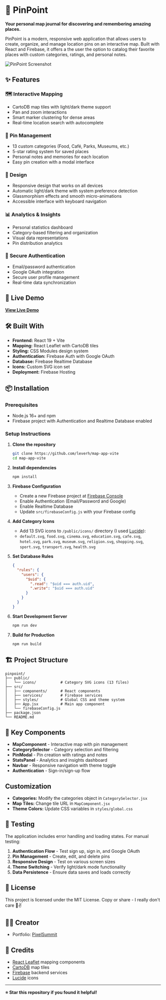 # 📍 PinPoint

**Your personal map journal for discovering and remembering amazing places.**

PinPoint is a modern, responsive web application that allows users to create, organize, and manage location pins on an interactive map. Built with React and Firebase, it offers a the user the option to catalog their favorite places with custom categories, ratings, and personal notes.

![PinPoint Screenshot](/public/images/project-screenshot.png)

## ✨ Features

### 🗺️ **Interactive Mapping**
- CartoDB map tiles with light/dark theme support
- Pan and zoom interactions
- Smart marker clustering for dense areas
- Real-time location search with autocomplete

### 📍 **Pin Management**
- 13 custom categories (Food, Café, Parks, Museums, etc.)
- 5-star rating system for saved places
- Personal notes and memories for each location
- Easy pin creation with a modal interface

### 🎨 **Design**
- Responsive design that works on all devices
- Automatic light/dark theme with system preference detection
- Glassmorphism effects and smooth micro-animations
- Accessible interface with keyboard navigation

### 📊 **Analytics & Insights**
- Personal statistics dashboard
- Category-based filtering and organization
- Visual data representations
- Pin distribution analytics

### 🔐 **Secure Authentication**
- Email/password authentication
- Google OAuth integration
- Secure user profile management
- Real-time data synchronization

## 🚀 Live Demo

[**View Live Demo**](https://serene-florentine-4eaae2.netlify.app/)

## 🛠️ Built With

- **Frontend:** React 19 + Vite
- **Mapping:** React Leaflet with CartoDB tiles
- **Styling:** CSS Modules design system
- **Authentication:** Firebase Auth with Google OAuth
- **Database:** Firebase Realtime Database
- **Icons:** Custom SVG icon set
- **Deployment:** Firebase Hosting

## 📦 Installation

### Prerequisites
- Node.js 16+ and npm
- Firebase project with Authentication and Realtime Database enabled

### Setup Instructions

1. **Clone the repository**
   ```bash
   git clone https://github.com/leverh/map-app-vite
   cd map-app-vite
   ```

2. **Install dependencies**
   ```bash
   npm install
   ```

3. **Firebase Configuration**
   - Create a new Firebase project at [Firebase Console](https://console.firebase.google.com)
   - Enable Authentication (Email/Password and Google)
   - Enable Realtime Database
   - Update `src/firebaseConfig.js` with your Firebase config

4. **Add Category Icons**
   - Add 13 SVG icons to `/public/icons/` directory (I used [Lucide](https://lucide.dev/)):
   - `default.svg`, `food.svg`, `cinema.svg`, `education.svg`, `cafe.svg`, `hotel.svg`, `park.svg`, `museum.svg`, `religion.svg`, `shopping.svg`, `sport.svg`, `transport.svg`, `health.svg`

5. **Set Database Rules**
   ```json
   {
     "rules": {
       "users": {
         "$uid": {
           ".read": "$uid === auth.uid",
           ".write": "$uid === auth.uid"
         }
       }
     }
   }
   ```

6. **Start Development Server**
   ```bash
   npm run dev
   ```

7. **Build for Production**
   ```bash
   npm run build
   ```

## 🏗️ Project Structure

```
pinpoint/
├── public/
│   └── icons/           # Category SVG icons (13 files)
├── src/
│   ├── components/      # React components
│   ├── services/        # Firebase services
│   ├── styles/          # Global CSS and theme system
│   ├── App.jsx          # Main app component
│   └── firebaseConfig.js
├── package.json
└── README.md
```

## 🎯 Key Components

- **MapComponent** - Interactive map with pin management
- **CategorySelector** - Category selection and filtering
- **PinModal** - Pin creation with ratings and notes
- **StatsPanel** - Analytics and insights dashboard
- **Navbar** - Responsive navigation with theme toggle
- **Authentication** - Sign-in/sign-up flow

## Customization
- **Categories:** Modify the categories object in `CategorySelector.jsx`
- **Map Tiles:** Change tile URL in `MapComponent.jsx`
- **Theme Colors:** Update CSS variables in `styles/global.css`

## 🧪 Testing

The application includes error handling and loading states. For manual testing:

1. **Authentication Flow** - Test sign up, sign in, and Google OAuth
2. **Pin Management** - Create, edit, and delete pins
3. **Responsive Design** - Test on various screen sizes
4. **Theme Switching** - Verify light/dark mode functionality
5. **Data Persistence** - Ensure data saves and loads correctly

## 📄 License

This project is licensed under the MIT License. Copy or share - I really don't care 🖖✌️

## 👨‍💻 Creator

- Portfolio: [PixelSummit](https://pixelsummit.dev/)

## 🙏 Credits

- [React Leaflet](https://react-leaflet.js.org/) mapping components
- [CartoDB](https://carto.com/) map tiles
- [Firebase](https://firebase.google.com/) backend services
- [Lucide](https://lucide.dev/) icons

---

**⭐ Star this repository if you found it helpful!**